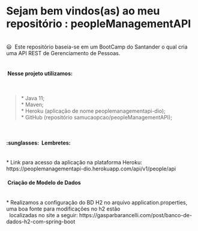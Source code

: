 # Sejam bem vindos(as) ao meu repositório : peopleManagementAPI
<br>
😃&nbsp&nbspEste repositório baseia-se em um BootCamp do Santander o qual cria uma API REST de Gerenciamento de Pessoas.
<br><br>
<h4>&nbspNesse projeto utilizamos:</h4>
<br>
<blockquote>*&nbspJava 11;
<br>
*&nbspMaven;
<br>
*&nbspHeroku (aplicação de nome peoplemanagementapi-dio);
<br>
*&nbspGitHub (repositório samucaopcao/peopleManagementAPI);</blockquote>
<br>
<h4>:sunglasses:&nbsp Lembretes:</h4>
<br>
*&nbspLink para acesso da aplicação na plataforma Heroku: https://peoplemanagementapi-dio.herokuapp.com/api/v1/people/api
<br>
<h4>&nbspCriação de Modelo de Dados</h4>
<br>
*&nbspRealizamos a configuração do BD H2 no arquivo application.properties, uma boa fonte para modificações no h2 estão<br>&nbsp&nbsplocalizadas no site a seguir: https://gasparbarancelli.com/post/banco-de-dados-h2-com-spring-boot
